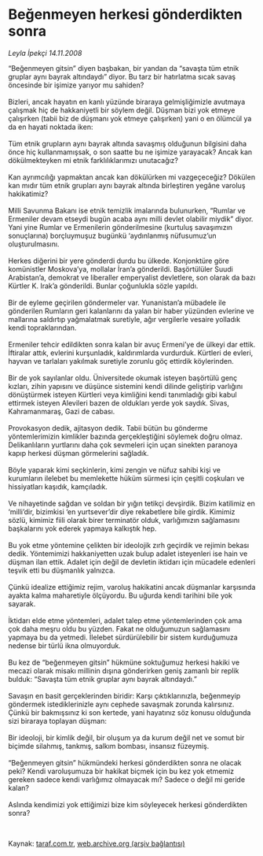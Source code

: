 # Beğenmeyen herkesi gönderdikten sonra

*Leyla İpekçi 14.11.2008*

<div class="taraf_structure_2col_1zq">
<div class="margen_n">



 <p>“Beğenmeyen gitsin” diyen başbakan, bir yandan da “savaşta tüm etnik gruplar aynı bayrak altındaydı” diyor. Bu tarz bir hatırlatma sıcak savaş öncesinde bir işimize yarıyor mu sahiden? <br/><br/>Bizleri, ancak hayatın en kanlı yüzünde biraraya gelmişliğimizle avutmaya çalışmak hiç de hakkaniyetli bir söylem değil. Düşman bizi yok etmeye çalışırken (tabii biz de düşmanı yok etmeye çalışırken) yani o en ölümcül ya da en hayati noktada iken: <br/><br/>Tüm etnik grupların aynı bayrak altında savaşmış olduğunun bilgisini daha önce hiç kullanmamışsak, o son saatte bu ne işimize yarayacak? Ancak kan dökülmekteyken mi etnik farklılıklarımızı unutacağız? <br/><br/>Kan ayrımcılığı yapmaktan ancak kan dökülürken mi vazgeçeceğiz? Dökülen kan mıdır tüm etnik grupları aynı bayrak altında birleştiren yegâne varoluş hakikatimiz? <br/><br/>Milli Savunma Bakanı ise etnik temizlik imalarında bulunurken, “Rumlar ve Ermeniler devam etseydi bugün acaba aynı milli devlet olabilir miydik” diyor. Yani yine Rumlar ve Ermenilerin gönderilmesine (kurtuluş savaşımızın sonuçlarına) borçluymuşuz bugünkü ‘aydınlanmış nüfusumuz’un oluşturulmasını. <br/><br/>Herkes diğerini bir yere gönderdi durdu bu ülkede. Konjonktüre göre komünistler Moskova’ya, mollalar İran’a gönderildi. Başörtülüler Suudi Arabistan’a, demokrat ve liberaller emperyalist devletlere, son olarak da bazı Kürtler K. Irak’a gönderildi. Bunlar çoğunlukla sözle yapıldı. <br/><br/>Bir de eyleme geçirilen göndermeler var. Yunanistan’a mübadele ile gönderilen Rumların geri kalanlarını da yalan bir haber yüzünden evlerine ve mallarına saldırtıp yağmalatmak suretiyle, ağır vergilerle vesaire yolladık kendi topraklarından. <br/><br/>Ermeniler tehcir edildikten sonra kalan bir avuç Ermeni’ye de ülkeyi dar ettik. İftiralar attık, evlerini kurşunladık, kaldırımlarda vurdurduk. Kürtleri de evleri, hayvan ve tarlaları yakılmak suretiyle zorunlu göç ettirdik köylerinden. <br/><br/>Bir de yok sayılanlar oldu. Üniversitede okumak isteyen başörtülü genç kızları, zihin yapısını ve düşünce sistemini kendi dilinde geliştirip varlığını dönüştürmek isteyen Kürtleri veya kimliğini kendi tanımladığı gibi kabul ettirmek isteyen Alevileri bazen de oldukları yerde yok saydık. Sivas, Kahramanmaraş, Gazi de cabası. <br/><br/>Provokasyon dedik, ajitasyon dedik. Tabii bütün bu gönderme yöntemlerimizin kimlikler bazında gerçekleştiğini söylemek doğru olmaz. Delikanlıların yurtlarını daha çok sevmeleri için uçan sinekten paranoya kapıp herkesi düşman görmelerini sağladık. <br/><br/>Böyle yaparak kimi seçkinlerin, kimi zengin ve nüfuz sahibi kişi ve kurumların ilelebet bu memlekette hüküm sürmesi için çeşitli coşkuları ve hissiyatları kaşıdık, kamçıladık. <br/><br/>Ve nihayetinde sağdan ve soldan bir yığın tetikçi devşirdik. Bizim katilimiz en ‘milli’dir, bizimkisi ‘en yurtsever’dir diye rekabetlere bile girdik. Kimimiz sözlü, kimimiz fiili olarak birer terminatör olduk, varlığımızın sağlamasını başkalarını yok ederek yapmaya kalkıştık hep. <br/><br/>Bu yok etme yöntemine çelikten bir ideolojik zırh geçirdik ve rejimin bekası dedik. Yöntemimizi hakkaniyetten uzak bulup adalet isteyenleri ise hain ve düşman ilan ettik. Adalet için değil de devletin iktidarı için mücadele edenleri teşvik etti bu düşmanlık yalnızca. <br/><br/>Çünkü idealize ettiğimiz rejim, varoluş hakikatini ancak düşmanlar karşısında ayakta kalma maharetiyle ölçüyordu. Bu uğurda kendi tarihini bile yok sayarak. <br/><br/>İktidarı elde etme yöntemleri, adalet talep etme yöntemlerinden çok ama çok daha meşru oldu bu yüzden. Fakat ne olduğumuzun sağlamasını yapmaya bu da yetmedi. İlelebet sürdürülebilir bir sistem kurduğumuza nedense bir türlü ikna olmuyorduk. <br/><br/>Bu kez de “beğenmeyen gitsin” hükmüne soktuğumuz herkesi hakiki ve mecazi olarak misakı millinin dışına gönderirken geniş zamanlı bir replik bulduk: “Savaşta tüm etnik gruplar aynı bayrak altındaydı.” <br/><br/>Savaşın en basit gerçeklerinden biridir: Karşı çıktıklarınızla, beğenmeyip göndermek istediklerinizle aynı cephede savaşmak zorunda kalırsınız. Çünkü bir bakmışsınız ki son kertede, yani hayatınız söz konusu olduğunda sizi biraraya toplayan düşman: <br/><br/>Bir ideoloji, bir kimlik değil, bir oluşum ya da kurum değil net ve somut bir biçimde silahmış, tankmış, salkım bombası, insansız füzeymiş. <br/><br/>“Beğenmeyen gitsin” hükmündeki herkesi gönderdikten sonra ne olacak peki? Kendi varoluşumuza bir hakikat biçmek için bu kez yok etmemiz gereken sadece kendi varlığımız olmayacak mı? Sadece o değil mi geride kalan? <br/><br/>Aslında kendimizi yok ettiğimizi bize kim söyleyecek herkesi gönderdikten sonra? </p>

<br/>


<div id="taraf_not">
</div>

</div>


</div>

Kaynak: [taraf.com.tr](http://www.taraf.com.tr/makale/2663.htm), [web.archive.org (arşiv bağlantısı)](http://web.archive.org/web/20090107061031/http://www.taraf.com.tr/makale/2663.htm)
